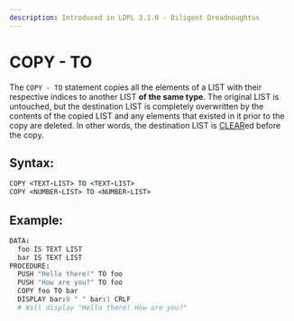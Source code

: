 ```yaml
---
description: Introduced in LDPL 3.1.0 - Diligent Dreadnoughtus
---
```


# COPY - TO

The `COPY - TO` statement copies all the elements of a LIST with their respective indices to another LIST **of the same type**. The original LIST is untouched, but the destination LIST is completely overwritten by the contents of the copied LIST and any elements that existed in it prior to the copy are deleted. In other words, the destination LIST is [CLEAR](../vector-statements/clear.md)ed before the copy.

## Syntax:

```coffeescript
COPY <TEXT-LIST> TO <TEXT-LIST>
COPY <NUMBER-LIST> TO <NUMBER-LIST>
```

## Example:

```coffeescript
DATA:
  foo IS TEXT LIST
  bar IS TEXT LIST
PROCEDURE:
  PUSH "Hello there!" TO foo
  PUSH "How are you?" TO foo
  COPY foo TO bar
  DISPLAY bar:0 " " bar:1 CRLF
  # Will display "Hello there! How are you?"
```

